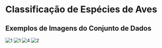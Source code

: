 # Classificação de Espécies de Aves


## Exemplos de Imagens do Conjunto de Dados

![1](https://github.com/NataschaPalhares/INF721_Projeto_Final/assets/88913342/91c7b9d0-20df-4b0c-b9fc-ac3392ea385e)
![1](https://github.com/NataschaPalhares/INF721_Projeto_Final/assets/88913342/176fa069-803c-4b35-a10e-b1d5851ad801)
![4](https://github.com/NataschaPalhares/INF721_Projeto_Final/assets/88913342/a0dffa27-4694-4ef2-aed6-c0be25849f2b)
![2](https://github.com/NataschaPalhares/INF721_Projeto_Final/assets/88913342/2185260a-a00e-4771-9c98-2a45cc0af15d)
